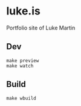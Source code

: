 # luke.is

Portfolio site of Luke Martin

## Dev
    make preview
    make watch

## Build
    make wbuild
